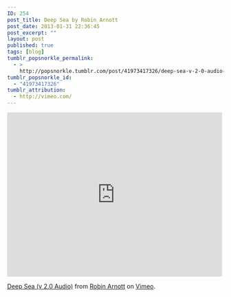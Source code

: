 ```yaml
---
ID: 254
post_title: Deep Sea by Robin Arnott
post_date: 2013-01-31 22:36:45
post_excerpt: ""
layout: post
published: true
tags: [blog]
tumblr_popsnorkle_permalink:
  - >
    http://popsnorkle.tumblr.com/post/41973417326/deep-sea-v-2-0-audio-by-robin-arnott
tumblr_popsnorkle_id:
  - "41973417326"
tumblr_attribution:
  - http://vimeo.com/
---
```

<iframe src="http://player.vimeo.com/video/17299509" width="500" height="382" frameborder="0" webkitAllowFullScreen mozallowfullscreen allowFullScreen></iframe> <p><a href="http://vimeo.com/17299509">Deep Sea (v 2.0 Audio)</a> from <a href="http://vimeo.com/user3987306">Robin Arnott</a> on <a href="http://vimeo.com">Vimeo</a>.</p>
